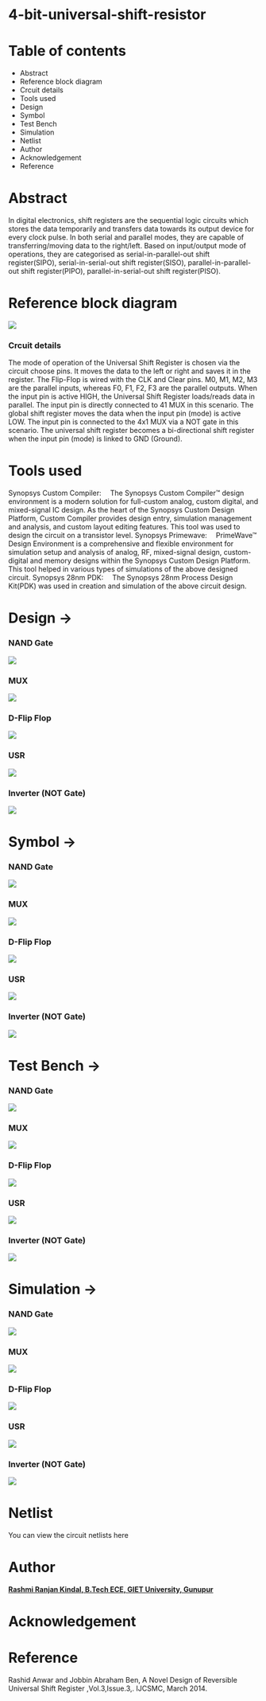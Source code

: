 # 4-bit-universal-shift-resistor
# Table of contents
<ul>
    <li>Abstract</li>
    <li>Reference block diagram</li>
    <li>Crcuit details </li>
    <li>Tools used</li>
    <li>Design</li>
    <li>Symbol</li>
    <li>Test Bench</li>
    <li>Simulation</li>
    <li>Netlist</li>
    <li>Author</li>
    <li>Acknowledgement</li>
    <li>Reference</li>   
</ul>
    
# Abstract
<p>In digital electronics, shift registers are the sequential logic circuits which stores the data temporarily and transfers
data towards its output device for every clock pulse. In both serial
and parallel modes, they are capable of transferring/moving
data to the right/left. Based on input/output mode of operations,
they are categorised as serial-in-parallel-out shift register(SIPO),
serial-in-serial-out shift register(SISO), parallel-in-parallel-out
shift register(PIPO), parallel-in-serial-out shift register(PISO).</p>

# Reference block diagram
<img src="https://github.com/My1id/4-bit-universal-shift-resistor/blob/main/Design/Screenshot%20(32).png"  /> 

### Crcuit details 
<p>
    The mode of operation of the Universal Shift Register is
    chosen via the circuit choose pins. It moves the data to the
    left or right and saves it in the register. The Flip-Flop is wired
    with the CLK and Clear pins. M0, M1, M2, M3 are the parallel
    inputs, whereas F0, F1, F2, F3 are the parallel outputs. When
    the input pin is active HIGH, the Universal Shift Register
    loads/reads data in parallel. The input pin is directly connected
    to 41 MUX in this scenario. The global shift register moves
    the data when the input pin (mode) is active LOW. The input
    pin is connected to the 4x1 MUX via a NOT gate in this
    scenario. The universal shift register becomes a bi-directional
    shift register when the input pin (mode) is linked to GND
    (Ground).
</p>

# Tools used 
<p>
    Synopsys Custom Compiler:  The Synopsys Custom Compiler™ design environment is a modern solution for full-custom analog, custom digital, and mixed-signal IC design. As the heart of the Synopsys Custom Design Platform, Custom Compiler provides design entry, simulation management and analysis, and custom layout editing features. This tool was used to design the circuit on a transistor level.
  Synopsys Primewave:  PrimeWave™ Design Environment is a comprehensive and flexible environment for simulation setup and analysis of analog, RF, mixed-signal design, custom-digital and memory designs within the Synopsys Custom Design Platform. This tool helped in various types of simulations of the above designed circuit.
  Synopsys 28nm PDK:  The Synopsys 28nm Process Design Kit(PDK) was used in creation and simulation of the above circuit design.
</p>

# Design &rarr;

### NAND Gate

<img src="https://github.com/My1id/4-bit-universal-shift-resistor/blob/main/Design/NAND_Design.png" />

### MUX

<img src="https://github.com/My1id/4-bit-universal-shift-resistor/blob/main/Design/MUX_Design.png" />

### D-Flip Flop

<img src="https://github.com/My1id/4-bit-universal-shift-resistor/blob/main/Design/D_Flip_Flop_Design.png" />

### USR

<img src="https://github.com/My1id/4-bit-universal-shift-resistor/blob/main/Design/USR_Design.png" />

### Inverter (NOT Gate)

<img src="https://github.com/My1id/4-bit-universal-shift-resistor/blob/main/Design/NOT_Design.png" />

# Symbol &rarr;

### NAND Gate

<img src="https://github.com/My1id/4-bit-universal-shift-resistor/blob/main/Design/NAND_Symbol.png" />

### MUX

<img src="https://github.com/My1id/4-bit-universal-shift-resistor/blob/main/Design/MUX_Symbol.png" />

### D-Flip Flop

<img src="https://github.com/My1id/4-bit-universal-shift-resistor/blob/main/Design/D_Flip_Flop_Symbol.png" />

### USR

<img src="https://github.com/My1id/4-bit-universal-shift-resistor/blob/main/Design/USR_Symbol.png" />

### Inverter (NOT Gate)

<img src="https://github.com/My1id/4-bit-universal-shift-resistor/blob/main/Design/NOT_Symbol.png" />

# Test Bench &rarr;

### NAND Gate

<img src="https://github.com/My1id/4-bit-universal-shift-resistor/blob/main/Design/NAND_TB.png" />

### MUX

<img src="https://github.com/My1id/4-bit-universal-shift-resistor/blob/main/Design/MUX_Design_TB.png" />

### D-Flip Flop

<img src="https://github.com/My1id/4-bit-universal-shift-resistor/blob/main/Design/D_Flip_Flip_TB.png" />

### USR

<img src="https://github.com/My1id/4-bit-universal-shift-resistor/blob/main/Design/USR_Design_TB.png" />

### Inverter (NOT Gate)

<img src="https://github.com/My1id/4-bit-universal-shift-resistor/blob/main/Design/NOT_TB.png" />

# Simulation &rarr;

### NAND Gate

<img src="https://github.com/My1id/4-bit-universal-shift-resistor/blob/main/Design/NAND_Waveform.png" />

### MUX

<img src="https://github.com/My1id/4-bit-universal-shift-resistor/blob/main/Design/MUX_Waveform.png" />

### D-Flip Flop

<img src="https://github.com/My1id/4-bit-universal-shift-resistor/blob/main/Design/D_Flip_Flop_Waveform.png" />

### USR

<img src="https://github.com/My1id/4-bit-universal-shift-resistor/blob/main/Design/USR_Waveform.png" />

### Inverter (NOT Gate)

<img src="https://github.com/My1id/4-bit-universal-shift-resistor/blob/main/Design/NOT_Waveform.png" />

# Netlist
You can view the circuit netlists here

# Author
<b> <a href="https://www.linkedin.com/in/rashmi-ranjan-kindal-436744210/" target="_blank" > Rashmi Ranjan Kindal, B.Tech ECE, GIET University, Gunupur</a> </b>

# Acknowledgement

# Reference
Rashid Anwar and Jobbin Abraham Ben, A Novel Design of Reversible
Universal Shift Register ,Vol.3,Issue.3,. IJCSMC, March 2014.

